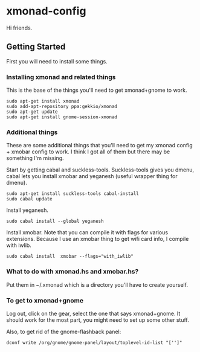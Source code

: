 # xmonad-config

Hi friends.

## Getting Started

First you will need to install some things.

### Installing xmonad and related things

This is the base of the things you'll need to get xmonad+gnome to work.

```
sudo apt-get install xmonad
sudo add-apt-repository ppa:gekkio/xmonad
sudo apt-get update
sudo apt-get install gnome-session-xmonad
```

### Additional things

These are some additional things that you'll need to get my xmonad config + xmobar config to work. I think I got all of them but there may be something I'm missing.

Start by getting cabal and suckless-tools. Suckless-tools gives you dmenu, cabal lets you install xmobar and yeganesh (useful wrapper thing for dmenu).
```
sudo apt-get install suckless-tools cabal-install
sudo cabal update
```
Install yeganesh.
```
sudo cabal install --global yeganesh
```
Install xmobar. Note that you can compile it with flags for various extensions. Because I use an xmobar thing to get wifi card info, I compile with iwlib.
```
sudo cabal install  xmobar --flags="with_iwlib"
```

### What to do with xmonad.hs and xmobar.hs?

Put them in ~/.xmonad which is a directory you'll have to create yourself.

### To get to xmonad+gnome

Log out, click on the gear, select the one that says xmonad+gnome. It should work for the most part, you might need to set up some other stuff.

Also, to get rid of the gnome-flashback panel:
```
dconf write /org/gnome/gnome-panel/layout/toplevel-id-list "['']"
```

